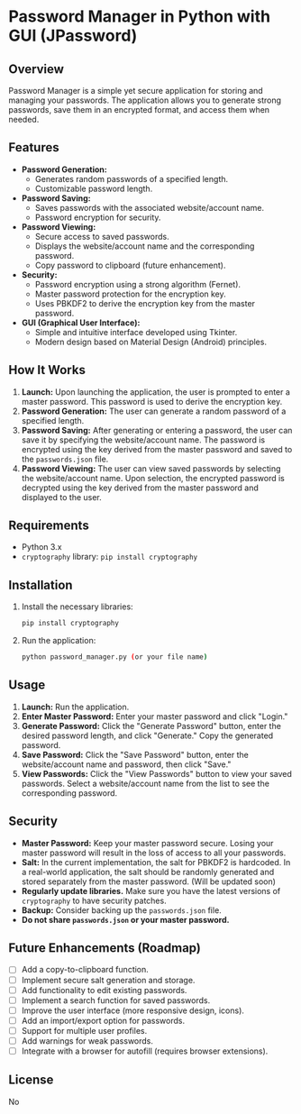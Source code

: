 # Password Manager in Python with GUI (JPassword)

## Overview

Password Manager is a simple yet secure application for storing and managing your passwords. The application allows you to generate strong passwords, save them in an encrypted format, and access them when needed.

## Features

*   **Password Generation:**
    *   Generates random passwords of a specified length.
    *   Customizable password length.
*   **Password Saving:**
    *   Saves passwords with the associated website/account name.
    *   Password encryption for security.
*   **Password Viewing:**
    *   Secure access to saved passwords.
    *   Displays the website/account name and the corresponding password.
    *   Copy password to clipboard (future enhancement).
*   **Security:**
    *   Password encryption using a strong algorithm (Fernet).
    *   Master password protection for the encryption key.
    *   Uses PBKDF2 to derive the encryption key from the master password.
*   **GUI (Graphical User Interface):**
    *   Simple and intuitive interface developed using Tkinter.
    *   Modern design based on Material Design (Android) principles.

## How It Works

1.  **Launch:** Upon launching the application, the user is prompted to enter a master password. This password is used to derive the encryption key.
2.  **Password Generation:** The user can generate a random password of a specified length.
3.  **Password Saving:** After generating or entering a password, the user can save it by specifying the website/account name. The password is encrypted using the key derived from the master password and saved to the `passwords.json` file.
4.  **Password Viewing:** The user can view saved passwords by selecting the website/account name. Upon selection, the encrypted password is decrypted using the key derived from the master password and displayed to the user.

## Requirements

*   Python 3.x
*   `cryptography` library: `pip install cryptography`

## Installation

1.  Install the necessary libraries:
    ```bash
    pip install cryptography
    ```
2.  Run the application:
    ```bash
    python password_manager.py (or your file name)
    ```

## Usage

1.  **Launch:** Run the application.
2.  **Enter Master Password:** Enter your master password and click "Login."
3.  **Generate Password:** Click the "Generate Password" button, enter the desired password length, and click "Generate." Copy the generated password.
4.  **Save Password:** Click the "Save Password" button, enter the website/account name and password, then click "Save."
5.  **View Passwords:** Click the "View Passwords" button to view your saved passwords. Select a website/account name from the list to see the corresponding password.

## Security

*   **Master Password:** Keep your master password secure. Losing your master password will result in the loss of access to all your passwords.
*   **Salt:** In the current implementation, the salt for PBKDF2 is hardcoded. In a real-world application, the salt should be randomly generated and stored separately from the master password. (Will be updated soon)
*   **Regularly update libraries.** Make sure you have the latest versions of `cryptography` to have security patches.
*   **Backup:** Consider backing up the `passwords.json` file.
*   **Do not share `passwords.json` or your master password.**

## Future Enhancements (Roadmap)

*   [ ] Add a copy-to-clipboard function.
*   [ ] Implement secure salt generation and storage.
*   [ ] Add functionality to edit existing passwords.
*   [ ] Implement a search function for saved passwords.
*   [ ] Improve the user interface (more responsive design, icons).
*   [ ] Add an import/export option for passwords.
*   [ ] Support for multiple user profiles.
*   [ ] Add warnings for weak passwords.
*   [ ] Integrate with a browser for autofill (requires browser extensions).

## License
No
